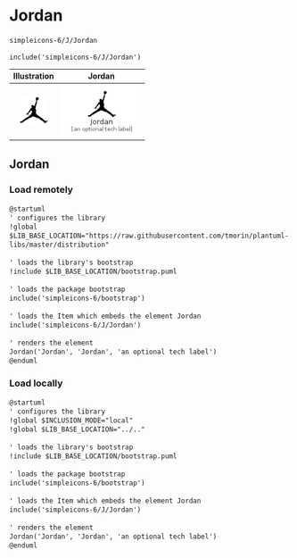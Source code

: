# Jordan


```text
simpleicons-6/J/Jordan
```

```text
include('simpleicons-6/J/Jordan')
```



| Illustration | Jordan |
| :---: | :---: |
| ![illustration for Illustration](../../simpleicons-6/J/Jordan.png) | ![illustration for Jordan](../../simpleicons-6/J/Jordan.Local.png) |




## Jordan

### Load remotely
```plantuml
@startuml
' configures the library
!global $LIB_BASE_LOCATION="https://raw.githubusercontent.com/tmorin/plantuml-libs/master/distribution"

' loads the library's bootstrap
!include $LIB_BASE_LOCATION/bootstrap.puml

' loads the package bootstrap
include('simpleicons-6/bootstrap')

' loads the Item which embeds the element Jordan
include('simpleicons-6/J/Jordan')

' renders the element
Jordan('Jordan', 'Jordan', 'an optional tech label')
@enduml
```

### Load locally
```plantuml
@startuml
' configures the library
!global $INCLUSION_MODE="local"
!global $LIB_BASE_LOCATION="../.."

' loads the library's bootstrap
!include $LIB_BASE_LOCATION/bootstrap.puml

' loads the package bootstrap
include('simpleicons-6/bootstrap')

' loads the Item which embeds the element Jordan
include('simpleicons-6/J/Jordan')

' renders the element
Jordan('Jordan', 'Jordan', 'an optional tech label')
@enduml
```

